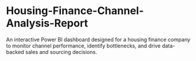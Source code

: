 # Housing-Finance-Channel-Analysis-Report
An interactive Power BI dashboard designed for a housing finance company to monitor channel performance, identify bottlenecks, and drive data-backed sales and sourcing decisions.
